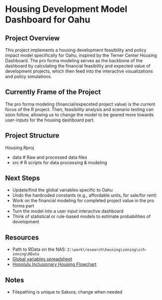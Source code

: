 # Housing Development Model Dashboard for Oahu

## Project Overview
This project implements a housing development feasibility and policy impact model specifically for Oahu, inspired by the Terner Center Housing Dashboard. The pro forma modeling serves as the backbone of the dashboard by calculating the financial feasibility and expected value of development projects, which then feed into the interactive visualizations and policy simulations.

## Currently Frame of the Project
The pro forma modeling (financial/expeceted project value) is the current focus of the R project. Then, feasibility analysis and scenario testing can soon follow, allowing us to change the model to be geared more towards user-inputs for the housing dashboard part.

## Project Structure
Housing.Rproj
- data # Raw and processed data files
- src # R scripts for data processing & modeling

## Next Steps
- Update/find the global variables specific to Oahu  
- Undo the hardcoded constants (e.g., affordable units, for sale/for rent)  
- Work on the financial modeling for completed project value in the pro forma part  
- Turn the model into a user input interactive dashboard  
- Think of statistical or rule-based models to estimate probabilities of development 

## Resources
- Path to RData on the NAS: `Z:\work\research\housing\zoning\cch-zoning\RData`  
- [Global variables spreadsheet](https://docs.google.com/spreadsheets/d/1_sSlavakP_3b8Ssv547RV-63rOuHqrqrIfim9JED3XU/edit?usp=sharing)  
- [Honolulu Inclusionary Housing Flowchart](https://miro.com/app/board/uXjVJaPZAJQ=/)  

## Notes 
- Filepathing is unique to Sakura, change when needed
